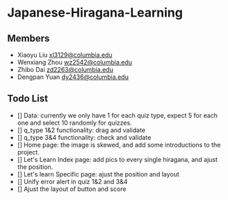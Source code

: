 # Japanese-Hiragana-Learning

## Members

- Xiaoyu Liu xl3129@columbia.edu
- Wenxiang Zhou wz2542@columbia.edu 
- Zhibo Dai zd2263@columbia.edu	
- Dengpan Yuan dy2436@columbia.edu 

## Todo List
- [] Data: currently we only have 1 for each quiz type, expect 5 for each one and select 10 randomly for quizzes.
- [] q_type 1&2 functionality: drag and validate
- [] q_type 3&4 functionality: check and validate
- [] Home page: the image is skewed, and add some introductions to the project.
- [] Let's Learn Index page: add pics to every single hiragana, and ajust the position.
- [] Let's learn Specific page: ajust the position and layout
- [] Unify error alert in quiz 1&2 and 3&4
- [] Ajust the layout of button and score
